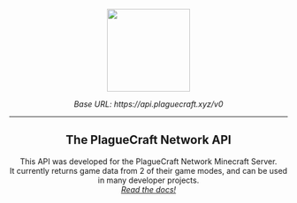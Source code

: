 <p align="center">
	<a href="https://plaguecraft.xyz">
	<img width="150" src="https://plaguecraft.xyz/assets/img/logo.png">
	</a>
</p>
<p align="center"><i>Base URL: https://api.plaguecraft.xyz/v0</i></p>

<hr>

<h2 align="center">The PlagueCraft Network API</h2>
    <p align="center">This API was developed for the PlagueCraft Network Minecraft Server.<br />
    It currently returns game data from 2 of their game modes, and can be used in many developer projects.<br />
    <i><a href="https://docs.plaguecraft.xyz">Read the docs!</a></i></p>